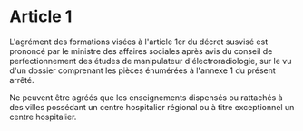 # Article 1

L'agrément des formations visées à l'article 1er du décret susvisé est prononcé par le ministre des affaires sociales après avis du conseil de perfectionnement des études de manipulateur d'électroradiologie, sur le vu d'un dossier comprenant les pièces énumérées à l'annexe 1 du présent arrêté.

Ne peuvent être agréés que les enseignements dispensés ou rattachés à des villes possédant un centre hospitalier régional ou à titre exceptionnel un centre hospitalier.
